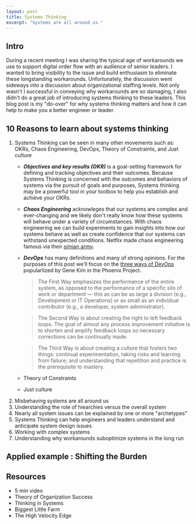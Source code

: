 ```yaml
---
layout: post
title: Systems Thinking
excerpt: "Systems are all around us."
---
```


## Intro

During a recent meeting I was sharing the typical age of workarounds we use to support digital order flow with an audience of senior leaders.  I wanted to bring visibility to the issue and build enthusiasm to eliminate these longstanding workarounds.  Unfortunately, the discussion went sideways into a discussion about organizational staffing levels.  Not only wasn't I successful in conveying why workarounds are so damaging, I also didn't do a great job of introducing systems thinking to these leaders.  This blog post is my "do-over" for why systems thinking matters and how it can help to make you a better engineer or leader.

## 10 Reasons to learn about systems thinking
1) Systems Thinking can be seen in many other movements such as: OKRs, Chaos Engineering, DevOps, Theory of Constraints, and Just culture
   * ***Objectives and key results (OKR)*** is a goal-setting framework for defining and tracking objectives and their outcomes.  Because Systems Thinking is concerned with the outcomes and behaviors of systems via the pursuit of goals and purposes, Systems thinking may be a powerful tool in your toolbox to help you establish and achieve your OKRs.
   * ***Chaos Engineering*** acknowleges that our systems are complex and ever-changing and we likely don't really know how these systems will behave under a variety of circumstances. With chaos engineering we can build experiments to gain insights into how our systems behave as well as create confidence that our systems can withstand unexpected conditions.  Netflix made chaos engineering famous via their [simian army](https://netflixtechblog.com/the-netflix-simian-army-16e57fbab116). 
   * ***DevOps*** has many definitions and many of strong opinions. For the purposes of this post we'll focus on the [three ways of DevOps](https://itrevolution.com/the-three-ways-principles-underpinning-devops/) popularlized by Gene Kim in the Phoenix Project.   
        > The First Way emphasizes the performance of the entire system, as opposed to the performance of a specific silo of work or department — this as can be as large a division (e.g., Development or IT Operations) or as small as an individual contributor (e.g., a developer, system administrator).

        > The Second Way is about creating the right to left feedback loops. The goal of almost any process improvement initiative is to shorten and amplify feedback loops so necessary corrections can be continually made.

        > The Third Way is about creating a culture that fosters two things: continual experimentation, taking risks and learning from failure; and understanding that repetition and practice is the prerequisite to mastery.
   * Theory of Constraints
   * Just culture 
2) Misbehaving systems are all around us
3) Understanding the role of hiearchies versus the overall system
4) Nearly all system issues can be explained by one or more "archetypes"
5) Systems Thinking can help engineers and leaders understand and anticipate system design issues
6) Working with complex systems
7) Understanding why workarounds suboptimize systems in the long run

## Applied example : Shifting the Burden

## Resources
* 5 min video
* Theory of Organization Success
* Thinking in Systems
* Biggest Little Farm
* The High Velocity Edge
